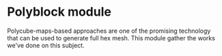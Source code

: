 # Polyblock module

Polycube-maps-based approaches are one of the promising technology that can be used to generate full hex mesh. This 
module gather the works we've done on this subject.